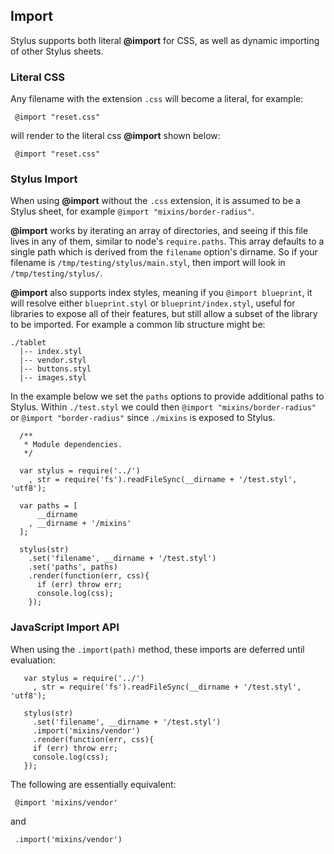 ## Import

 Stylus supports both literal __@import__ for CSS, as well as dynamic importing of other Stylus sheets.

### Literal CSS

  Any filename with the extension `.css` will become a literal, for example:

     @import "reset.css"

will render to the literal css __@import__ shown below:

     @import "reset.css"

### Stylus Import

 When using __@import__ without the `.css` extension, it is assumed to be a Stylus sheet, for example `@import "mixins/border-radius"`.

 __@import__ works by iterating an array of directories, and seeing if this file lives in any of them, similar to node's `require.paths`. This array defaults to a single path which is derived from the `filename` option's dirname. So if your filename is `/tmp/testing/stylus/main.styl`, then import will look in `/tmp/testing/stylus/`.

 __@import__ also supports index styles, meaning if you `@import blueprint`, it will resolve either `blueprint.styl` or `blueprint/index.styl`, useful for libraries to expose all of their features, but still allow a subset of the library to be imported. For example a common lib structure might be:

    ./tablet
      |-- index.styl
      |-- vendor.styl
      |-- buttons.styl
      |-- images.styl

 In the example below we set the `paths` options to provide additional paths to Stylus. Within `./test.styl` we could then `@import "mixins/border-radius"` or `@import "border-radius"` since `./mixins` is exposed to Stylus.

      /**
       * Module dependencies.
       */

      var stylus = require('../')
        , str = require('fs').readFileSync(__dirname + '/test.styl', 'utf8');

      var paths = [
          __dirname
        , __dirname + '/mixins'
      ];

      stylus(str)
        .set('filename', __dirname + '/test.styl')
        .set('paths', paths)
        .render(function(err, css){
          if (err) throw err;
          console.log(css);
        });

### JavaScript Import API

 When using the `.import(path)` method, these imports are deferred until evaluation:

       var stylus = require('../')
         , str = require('fs').readFileSync(__dirname + '/test.styl', 'utf8');

       stylus(str)
         .set('filename', __dirname + '/test.styl')
         .import('mixins/vendor')
         .render(function(err, css){
         if (err) throw err;
         console.log(css);
       });

 The following are essentially equivalent:

     @import 'mixins/vendor'

and

     .import('mixins/vendor')
